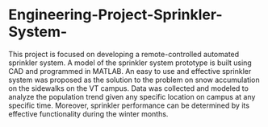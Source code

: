 # Engineering-Project-Sprinkler-System-
This project is focused on developing a remote-controlled automated sprinkler system. A model of the sprinkler system prototype is built using CAD and programmed in MATLAB. An easy to use and effective sprinkler system was proposed as the solution to the problem on snow accumulation on the sidewalks on the VT campus. Data was collected and modeled to analyze the population trend given any specific location on campus at any specific time. Moreover, sprinkler performance can be determined by its effective functionality during the winter months.
